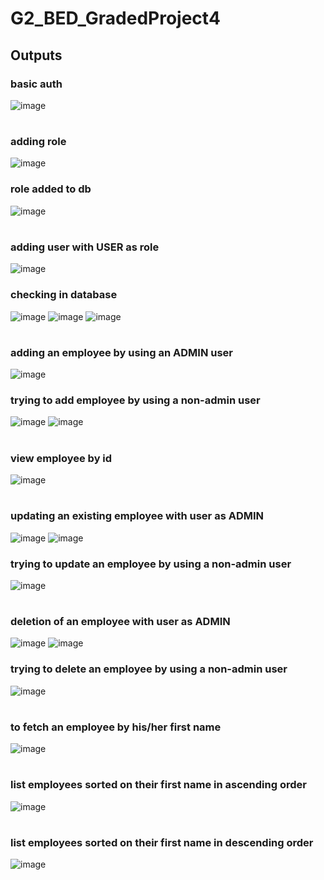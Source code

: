 # G2_BED_GradedProject4

## Outputs

### basic auth
![image](https://github.com/yogitha193/G2_BED_GradedProject4/assets/78747526/6f016042-34f2-4caa-a88c-7f9bc1ed9e3e)

#

### adding role
![image](https://github.com/yogitha193/G2_BED_GradedProject4/assets/78747526/eaecb3b8-81a6-4e68-a465-e4397e52b81c)
### role added to db
![image](https://github.com/yogitha193/G2_BED_GradedProject4/assets/78747526/4711a272-1fdb-48a0-952b-618cee3f19e4)

#

### adding user with USER as role
![image](https://github.com/yogitha193/G2_BED_GradedProject4/assets/78747526/5f3d8894-bbf3-4d33-a8ef-9f4cdd5b3b06)
### checking in database
![image](https://github.com/yogitha193/G2_BED_GradedProject4/assets/78747526/8cb53b7b-edc7-45c4-b01e-6815c4b46b5b)
![image](https://github.com/yogitha193/G2_BED_GradedProject4/assets/78747526/c6c8c3bf-5cb0-4519-9f80-8200c6b4d3bd)
![image](https://github.com/yogitha193/G2_BED_GradedProject4/assets/78747526/dbfb0d1d-b970-48a8-9efa-2a9b5d069afa)

#

### adding an employee by using an ADMIN user
![image](https://github.com/yogitha193/G2_BED_GradedProject4/assets/78747526/85bc9a3e-233d-4fc9-ac91-063bede694ba)

### trying to add employee by using a non-admin user
![image](https://github.com/yogitha193/G2_BED_GradedProject4/assets/78747526/7c5a2d5e-bda3-489a-920c-95b8e5a70df9)
![image](https://github.com/yogitha193/G2_BED_GradedProject4/assets/78747526/7f360078-c676-4f65-b4e0-7693ea34159a)

#

### view employee by id
![image](https://github.com/yogitha193/G2_BED_GradedProject4/assets/78747526/66821bad-1210-4e8f-a46f-cb512ae0c4a3)

#

### updating an existing employee with user as ADMIN
![image](https://github.com/yogitha193/G2_BED_GradedProject4/assets/78747526/edf86b58-98a6-4f8d-a398-6724778a6b82)
![image](https://github.com/yogitha193/G2_BED_GradedProject4/assets/78747526/3af528ff-8cd2-4e37-91c6-57a2d4fd342d)


### trying to update an employee by using a non-admin user
![image](https://github.com/yogitha193/G2_BED_GradedProject4/assets/78747526/303ad5b9-1790-4204-ab8b-8ead7f1815ac)

#

### deletion of an employee with user as ADMIN
![image](https://github.com/yogitha193/G2_BED_GradedProject4/assets/78747526/97230519-c797-4f21-98dc-e2d40a825188)
![image](https://github.com/yogitha193/G2_BED_GradedProject4/assets/78747526/7674dcc4-2560-437c-84f4-6329d5f33f11)


### trying to delete an employee by using a non-admin user
![image](https://github.com/yogitha193/G2_BED_GradedProject4/assets/78747526/655f244f-c699-4629-9175-054605b1f535)

#

### to fetch an employee by his/her first name
![image](https://github.com/yogitha193/G2_BED_GradedProject4/assets/78747526/c5932386-a9c0-424a-8964-6c0c8b0cb20a)

#

### list employees sorted on their first name in ascending order
![image](https://github.com/yogitha193/G2_BED_GradedProject4/assets/78747526/aff45dec-0cd2-4497-a2cf-3fe4de2fa197)

#
### list employees sorted on their first name in descending order
![image](https://github.com/yogitha193/G2_BED_GradedProject4/assets/78747526/013aee9a-c73a-44e3-a60f-9dc0397979d1)

